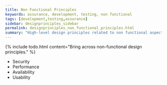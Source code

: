 ```yaml
---
title: Non Functional Principles
keywords: assurance, development, testing, non functional
tags: [development,testing,assurance]
sidebar: designprinciples_sidebar
permalink: designprinciples_non_functional_principles.html
summary: "High-level design principles related to non functional aspects of the system."
---
```


{% include todo.html content="Bring across non-functional design principles." %}

- Security 
- Performance
- Availability
- Usability